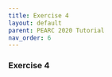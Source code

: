 ```yaml
---
title: Exercise 4
layout: default
parent: PEARC 2020 Tutorial
nav_order: 6
---
```


### Exercise 4


